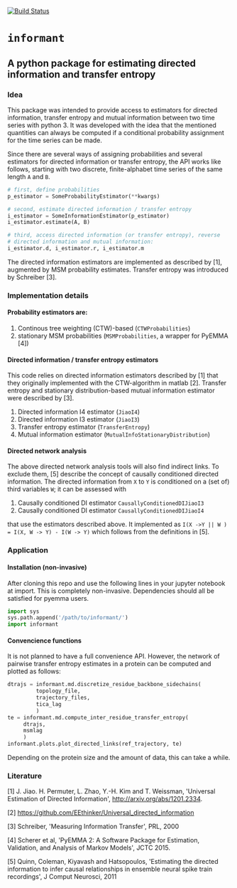 [![Build Status](https://dev.azure.com/timhempel/information/_apis/build/status/thempel.information?branchName=master)](https://dev.azure.com/timhempel/information/_build/latest?definitionId=2&branchName=master)

# `informant`
## A python package for estimating directed information and transfer entropy
### Idea
This package was intended to provide access to estimators for directed
information, transfer entropy and mutual information between two time
series with python 3. It was developed with the idea that the mentioned
quantities can always be computed if a conditional probability
assignment for the time series can be made.

Since there are several ways of assigning probabilities and several
estimators for directed information or transfer entropy, the API works
like follows, starting with two discrete, finite-alphabet time series
of the same length `A` and `B`.
```python
# first, define probabilities
p_estimator = SomeProbabilityEstimator(**kwargs)

# second, estimate directed information / transfer entropy
i_estimator = SomeInformationEstimator(p_estimator)
i_estimator.estimate(A, B)

# third, access directed information (or transfer entropy), reverse
# directed information and mutual information:
i_estimator.d, i_estimator.r, i_estimator.m
```

The directed information estimators are implemented as described by [1],
augmented by MSM probability estimates. Transfer entropy was introduced
by Schreiber [3].

### Implementation details
#### Probability estimators are:
1) Continous tree weighting (CTW)-based (`CTWProbabilities`)
2) stationary MSM probabilities (`MSMProbabilities`, a wrapper for
   PyEMMA [4])

#### Directed information / transfer entropy estimators
This code relies on directed information estimators described by [1]
that they originally implemented with the CTW-algorithm in matlab [2].
Transfer entropy and stationary distribution-based mutual information
estimator were described by [3].

1) Directed information I4 estimator (`JiaoI4`)
2) Directed information I3 estimator (`JiaoI3`)
3) Transfer entropy estimator (`TransferEntropy`)
4) Mutual information estimator (`MutualInfoStationaryDistribution`)

#### Directed network analysis
The above directed network analysis tools will also find indirect links.
To exclude them, [5] describe the concept of causally conditioned 
directed information. The directed information from `X` to `Y` is 
conditioned on a (set of) third variables `W`; it can be assessed with

1) Causally conditioned DI estimator `CausallyConditionedDIJiaoI3`
2) Causally conditioned DI estimator `CausallyConditionedDIJiaoI4`

that use the estimators described above. It implemented as
`I(X ->Y || W ) = I(X, W -> Y) - I(W -> Y)` which follows from the definitions
in [5].

### Application
#### Installation (non-invasive)
After cloning this repo and use the following lines in your
jupyter notebook at import. This is completely non-invasive. 
Dependencies should all be satisfied for pyemma users.
```python
import sys
sys.path.append('/path/to/informant/')
import informant
``` 
#### Convencience functions
It is not planned to have a full convenience API. However, 
the network of pairwise transfer entropy estimates in a protein
can be computed and plotted as follows:

```python
dtrajs = informant.md.discretize_residue_backbone_sidechains(
         topology_file,
         trajectory_files,
         tica_lag
         )
te = informant.md.compute_inter_residue_transfer_entropy(
     dtrajs,
     msmlag
     )
informant.plots.plot_directed_links(ref_trajectory, te)
```
Depending on the protein size and the amount of data, this 
can take a while. 

### Literature
[1] J. Jiao. H. Permuter, L. Zhao, Y.-H. Kim and T. Weissman, 'Universal
    Estimation of Directed Information',
    http://arxiv.org/abs/1201.2334.

[2] https://github.com/EEthinker/Universal_directed_information

[3] Schreiber, 'Measuring Information Transfer', PRL, 2000

[4] Scherer et al, 'PyEMMA 2: A Software Package for Estimation,
    Validation, and Analysis of Markov Models', JCTC 2015.
    
[5] Quinn, Coleman, Kiyavash and Hatsopoulos, 'Estimating the directed
    information to infer causal relationships in ensemble neural spike train
    recordings', J Comput Neurosci, 2011
